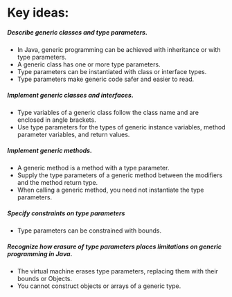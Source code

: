 # Key ideas:
##### Describe generic classes and type parameters.
* In Java, generic programming can be achieved with inheritance or with type
  parameters.
*  A generic class has one or more type parameters.
* Type parameters can be instantiated with class or interface types.
* Type parameters make generic code safer and easier to read.

##### Implement generic classes and interfaces.
*  Type variables of a generic class follow the class name and are enclosed in angle
  brackets.
* Use type parameters for the types of generic instance variables, method parameter
  variables, and return values.

##### Implement generic methods.
* A generic method is a method with a type parameter.
* Supply the type parameters of a generic method between the modifiers and the
  method return type.
* When calling a generic method, you need not instantiate the type parameters.

##### Specify constraints on type parameters
* Type parameters can be constrained with bounds.

##### Recognize how erasure of type parameters places limitations on generic programming in Java.
* The virtual machine erases type parameters, replacing them with their bounds
  or Objects.
* You cannot construct objects or arrays of a generic type.